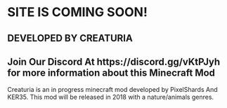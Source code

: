 <h1>SITE IS COMING SOON! </h1>
<h2>DEVELOPED BY CREATURIA</h2>
<h2>Join Our Discord At https://discord.gg/vKtPJyh for more information about this Minecraft Mod</h2>
<p>Creaturia is an in progress minecraft mod developed by PixelShards And KER35. This mod will be released in 2018 with a nature/animals genres.</p>
